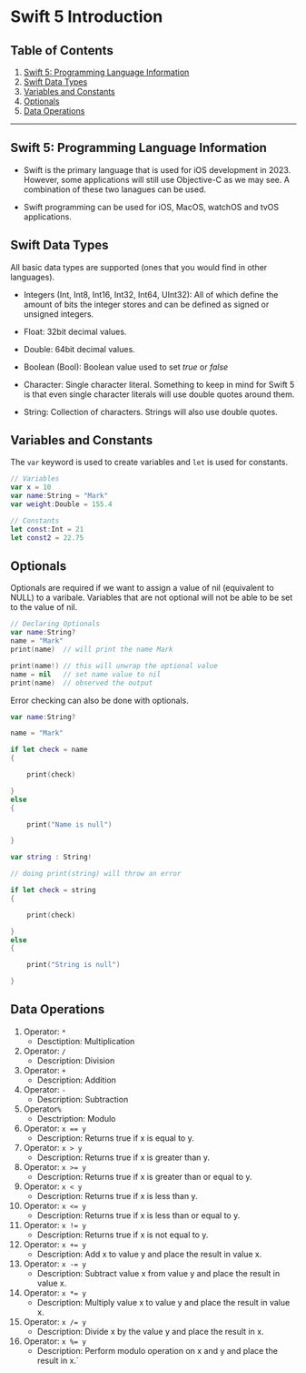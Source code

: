 # Swift 5 Introduction

## Table of Contents

1. [Swift 5: Programming Language Information]()
2. [Swift Data Types]()
3. [Variables and Constants]()
4. [Optionals]()
5. [Data Operations]()

---

## Swift 5: Programming Language Information

- Swift is the primary language that is used for iOS development in 2023. However, some applications will still use Objective-C as we may see. A combination of these two lanagues can be used. 

- Swift programming can be used for iOS, MacOS, watchOS and tvOS applications.

## Swift Data Types 

All basic data types are supported (ones that you would find in other languages).

- Integers (Int, Int8, Int16, Int32, Int64, UInt32): All of which define the amount of bits the integer stores and can be defined as signed or unsigned integers.

- Float: 32bit decimal values.

- Double: 64bit decimal values.

- Boolean (Bool): Boolean value used to set *true* or *false*

- Character: Single character literal. Something to keep in mind for Swift 5 is that even single character literals will use double quotes around them.

- String: Collection of characters. Strings will also use double quotes.

## Variables and Constants

The `var` keyword is used to create variables and `let` is used for constants.

```Swift
// Variables
var x = 10
var name:String = "Mark"
var weight:Double = 155.4

// Constants
let const:Int = 21
let const2 = 22.75
```

## Optionals

Optionals are required if we want to assign a value of nil (equivalent to NULL) to a varibale. Variables that are not optional will not be able to be set to the value of nil.

```Swift
// Declaring Optionals
var name:String?
name = "Mark"
print(name)  // will print the name Mark

print(name!) // this will unwrap the optional value
name = nil   // set name value to nil
print(name)  // observed the output
```

Error checking can also be done with optionals. 

```Swift
var name:String?

name = "Mark"

if let check = name 
{

	print(check)

} 
else
{

	print("Name is null") 

}

var string : String!

// doing print(string) will throw an error

if let check = string
{

	print(check)

}
else
{

	print("String is null")

}
```

## Data Operations

1. Operator: `*` 
	- Desctiption: Multiplication
2. Operator: `/`
	- Description: Division
3. Operator: `+`
	- Description: Addition
4. Operator: `-`
	- Description: Subtraction
5. Operator`%`
	- Desctription: Modulo
6. Operator: `x == y`
	- Description: Returns true if x is equal to y.
7. Operator: `x > y`
	- Description: Returns true if x is greater than y.
8. Operator: `x >= y`
	- Description: Returns true if x is greater than or equal to y.
9. Operator: `x < y`
	- Description: Returns true if x is less than y.
10. Operator: `x <= y`
	- Description: Returns true if x is less than or equal to y.
11. Operator: `x != y`
	- Description: Returns true if x is not equal to y.
12. Operator: `x += y`
	- Description: Add x to value y and place the result in value x.
13. Operator: `x -= y`
	- Description: Subtract value x from value y and place the result in value x.
14. Operator: `x *= y`
	- Description: Multiply value x to value y and place the result in value x.
15. Operator: `x /= y`
	- Description: Divide x by the value y and place the result in x.
16. Operator: `x %= y`
	- Description: Perform modulo operation on x and y and place the result in x.`
